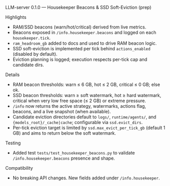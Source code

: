 LLM-server 0.1.0 — Housekeeper Beacons & SSD Soft-Eviction (prep)

Highlights
- RAM/SSD beacons (warn/hot/critical) derived from live metrics.
- Beacons exposed in `/info.housekeeper.beacons` and logged on each `housekeeper.tick`.
- `ram_headroom_gb` added to docs and used to drive RAM beacon logic.
- SSD soft-eviction is implemented per tick behind `actions_enabled` (disabled by default).
- Eviction planning is logged; execution respects per-tick cap and candidate dirs.

Details
- RAM beacon thresholds: warn ≤ 6 GB, hot ≤ 2 GB, critical ≤ 0 GB; else ok.
- SSD beacon thresholds: warn ≥ soft watermark, hot ≥ hard watermark, critical when very low free space (≤ 2 GB) or extreme pressure.
- `/info` now returns the active strategy, watermarks, actions flag, beacons, and a live snapshot (when available).
- Candidate eviction directories default to `logs/`, `runtime/agents/`, and `{models_root}/_cache|cache`; configurable via `ssd.evict_dirs`.
- Per-tick eviction target is limited by `ssd.max_evict_per_tick_gb` (default 1 GB) and aims to return below the soft watermark.

Testing
- Added test `tests/test_housekeeper_beacons.py` to validate `/info.housekeeper.beacons` presence and shape.

Compatibility
- No breaking API changes. New fields added under `/info.housekeeper`.

